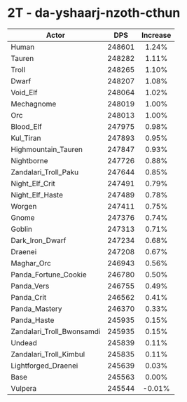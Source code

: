 # 2T - da-yshaarj-nzoth-cthun
| Actor | DPS | Increase |
|---|:---:|:---:|
|Human|248601|1.24%|
|Tauren|248282|1.11%|
|Troll|248265|1.10%|
|Dwarf|248207|1.08%|
|Void_Elf|248064|1.02%|
|Mechagnome|248019|1.00%|
|Orc|248013|1.00%|
|Blood_Elf|247975|0.98%|
|Kul_Tiran|247893|0.95%|
|Highmountain_Tauren|247847|0.93%|
|Nightborne|247726|0.88%|
|Zandalari_Troll_Paku|247644|0.85%|
|Night_Elf_Crit|247491|0.79%|
|Night_Elf_Haste|247489|0.78%|
|Worgen|247411|0.75%|
|Gnome|247376|0.74%|
|Goblin|247313|0.71%|
|Dark_Iron_Dwarf|247234|0.68%|
|Draenei|247208|0.67%|
|Maghar_Orc|246943|0.56%|
|Panda_Fortune_Cookie|246780|0.50%|
|Panda_Vers|246755|0.49%|
|Panda_Crit|246562|0.41%|
|Panda_Mastery|246370|0.33%|
|Panda_Haste|245935|0.15%|
|Zandalari_Troll_Bwonsamdi|245935|0.15%|
|Undead|245839|0.11%|
|Zandalari_Troll_Kimbul|245835|0.11%|
|Lightforged_Draenei|245639|0.03%|
|Base|245563|0.00%|
|Vulpera|245544|-0.01%|
